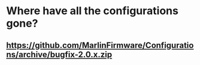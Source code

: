 # Where have all the configurations gone?

## https://github.com/MarlinFirmware/Configurations/archive/bugfix-2.0.x.zip

